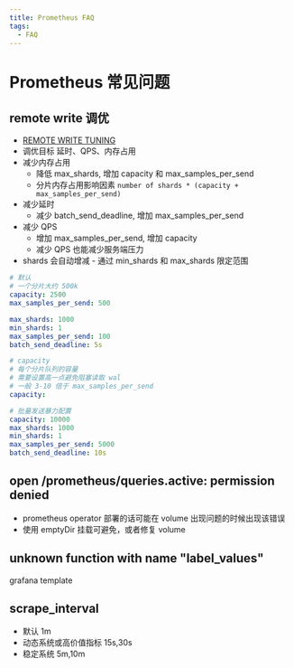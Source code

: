```yaml
---
title: Prometheus FAQ
tags:
  - FAQ
---
```


# Prometheus 常见问题

## remote write 调优

- [REMOTE WRITE TUNING](https://prometheus.io/docs/practices/remote_write/)
- 调优目标 延时、QPS、内存占用
- 减少内存占用
  - 降低 max_shards, 增加 capacity 和 max_samples_per_send
  - 分片内存占用影响因素 `number of shards * (capacity + max_samples_per_send)`
- 减少延时
  - 减少 batch_send_deadline, 增加 max_samples_per_send
- 减少 QPS
  - 增加 max_samples_per_send, 增加 capacity
  - 减少 QPS 也能减少服务端压力
- shards 会自动增减 - 通过 min_shards 和 max_shards 限定范围

```yaml
# 默认
# 一个分片大约 500k
capacity: 2500
max_samples_per_send: 500

max_shards: 1000
min_shards: 1
max_samples_per_send: 100
batch_send_deadline: 5s

# capacity
# 每个分片队列的容量
# 需要设置高一点避免阻塞读取 wal
# 一般 3-10 倍于 max_samples_per_send
capacity:

# 批量发送暴力配置
capacity: 10000
max_shards: 1000
min_shards: 1
max_samples_per_send: 5000
batch_send_deadline: 10s
```

## open /prometheus/queries.active: permission denied

- prometheus operator 部署的话可能在 volume 出现问题的时候出现该错误
- 使用 emptyDir 挂载可避免，或者修复 volume

## unknown function with name "label_values"

grafana template

## scrape_interval

- 默认 1m
- 动态系统或高价值指标 15s,30s
- 稳定系统 5m,10m
